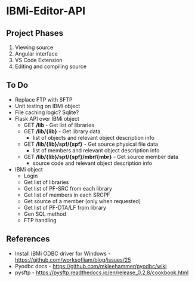 # IBMi-Editor-API


## Project Phases
1. Viewing source
2. Angular interface
3. VS Code Extension
4. Editing and compiling source


## To Do
* Replace FTP with SFTP
* Unit testing on IBMi object
* File caching logic? Sqlite?
* Flask API over IBMi object
  * GET **/lib** - Get list of libraries
  * GET **/lib/{lib}** - Get library data
    * list of objects and relevant object description info
  * GET **/lib/{lib}/spf/{spf}** - Get source physical file data
    * list of members and relevant object description info
  * GET **/lib/{lib}/spf/{spf}/mbr/{mbr}** - Get source member data
    * source code and relevant object description info
* IBMi object
  * Login
  * Get list of libraries
  * Get list of PF-SRC from each library
  * Get list of members in each SRCPF
  * Get source of a member (only when requested)
  * Get list of PF-DTA/LF from library
  * Gen SQL method
  * FTP handling


## References
* Install IBMi ODBC driver for Windows - https://github.com/worksofliam/blog/issues/25
* Pyodbc docs - https://github.com/mkleehammer/pyodbc/wiki
* pysftp - https://pysftp.readthedocs.io/en/release_0.2.8/cookbook.html

